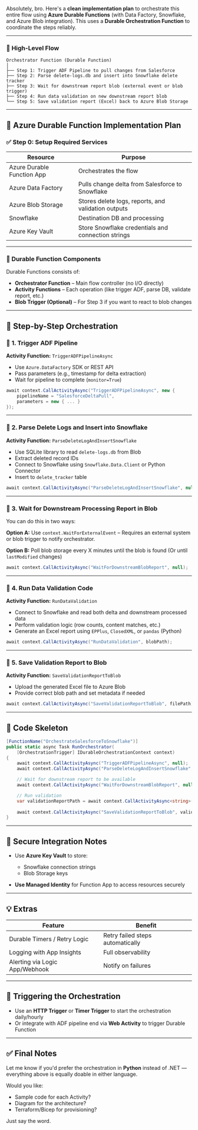 Absolutely, bro. Here's a **clean implementation plan** to orchestrate this entire flow using **Azure Durable Functions** (with Data Factory, Snowflake, and Azure Blob integration). This uses a **Durable Orchestration Function** to coordinate the steps reliably.

---

### 🔁 **High-Level Flow**

```plaintext
Orchestrator Function (Durable Function)
│
├── Step 1: Trigger ADF Pipeline to pull changes from Salesforce
├── Step 2: Parse delete-logs.db and insert into Snowflake delete tracker
├── Step 3: Wait for downstream report blob (external event or blob trigger)
├── Step 4: Run data validation on new downstream report blob
└── Step 5: Save validation report (Excel) back to Azure Blob Storage
```

---

## 🔧 Azure Durable Function Implementation Plan

### ✅ Step 0: Setup Required Services

| Resource                   | Purpose                                             |
| -------------------------- | --------------------------------------------------- |
| Azure Durable Function App | Orchestrates the flow                               |
| Azure Data Factory         | Pulls change delta from Salesforce to Snowflake     |
| Azure Blob Storage         | Stores delete logs, reports, and validation outputs |
| Snowflake                  | Destination DB and processing                       |
| Azure Key Vault            | Store Snowflake credentials and connection strings  |

---

### 🚀 Durable Function Components

Durable Functions consists of:

* **Orchestrator Function** – Main flow controller (no I/O directly)
* **Activity Functions** – Each operation (like trigger ADF, parse DB, validate report, etc.)
* **Blob Trigger (Optional)** – For Step 3 if you want to react to blob changes

---

## 🧩 Step-by-Step Orchestration

### 🔹 **1. Trigger ADF Pipeline**

**Activity Function:** `TriggerADFPipelineAsync`

* Use `Azure.DataFactory` SDK or REST API
* Pass parameters (e.g., timestamp for delta extraction)
* Wait for pipeline to complete (`monitor=True`)

```csharp
await context.CallActivityAsync("TriggerADFPipelineAsync", new {
    pipelineName = "SalesforceDeltaPull",
    parameters = new { ... }
});
```

---

### 🔹 **2. Parse Delete Logs and Insert into Snowflake**

**Activity Function:** `ParseDeleteLogAndInsertSnowflake`

* Use SQLite library to read `delete-logs.db` from Blob
* Extract deleted record IDs
* Connect to Snowflake using `Snowflake.Data.Client` or Python Connector
* Insert to `delete_tracker` table

```csharp
await context.CallActivityAsync("ParseDeleteLogAndInsertSnowflake", null);
```

---

### 🔹 **3. Wait for Downstream Processing Report in Blob**

You can do this in two ways:

**Option A:** Use `context.WaitForExternalEvent`
– Requires an external system or blob trigger to notify orchestrator.

**Option B:** Poll blob storage every X minutes until the blob is found
(Or until `lastModified` changes)

```csharp
await context.CallActivityAsync("WaitForDownstreamBlobReport", null);
```

---

### 🔹 **4. Run Data Validation Code**

**Activity Function:** `RunDataValidation`

* Connect to Snowflake and read both delta and downstream processed data
* Perform validation logic (row counts, content matches, etc.)
* Generate an Excel report using `EPPlus`, `ClosedXML`, or `pandas` (Python)

```csharp
await context.CallActivityAsync("RunDataValidation", blobPath);
```

---

### 🔹 **5. Save Validation Report to Blob**

**Activity Function:** `SaveValidationReportToBlob`

* Upload the generated Excel file to Azure Blob
* Provide correct blob path and set metadata if needed

```csharp
await context.CallActivityAsync("SaveValidationReportToBlob", filePath);
```

---

## 📘 Code Skeleton

```csharp
[FunctionName("OrchestrateSalesforceToSnowflake")]
public static async Task RunOrchestrator(
    [OrchestrationTrigger] IDurableOrchestrationContext context)
{
    await context.CallActivityAsync("TriggerADFPipelineAsync", null);
    await context.CallActivityAsync("ParseDeleteLogAndInsertSnowflake", null);

    // Wait for downstream report to be available
    await context.CallActivityAsync("WaitForDownstreamBlobReport", null);

    // Run validation
    var validationReportPath = await context.CallActivityAsync<string>("RunDataValidation", null);
    
    await context.CallActivityAsync("SaveValidationReportToBlob", validationReportPath);
}
```

---

## 🔐 Secure Integration Notes

* Use **Azure Key Vault** to store:

  * Snowflake connection strings
  * Blob Storage keys
* **Use Managed Identity** for Function App to access resources securely

---

## 💡 Extras

| Feature                        | Benefit                          |
| ------------------------------ | -------------------------------- |
| Durable Timers / Retry Logic   | Retry failed steps automatically |
| Logging with App Insights      | Full observability               |
| Alerting via Logic App/Webhook | Notify on failures               |

---

## 🚦 Triggering the Orchestration

* Use an **HTTP Trigger** or **Timer Trigger** to start the orchestration daily/hourly
* Or integrate with ADF pipeline end via **Web Activity** to trigger Durable Function

---

## ✅ Final Notes

Let me know if you'd prefer the orchestration in **Python** instead of .NET — everything above is equally doable in either language.

Would you like:

* Sample code for each Activity?
* Diagram for the architecture?
* Terraform/Bicep for provisioning?

Just say the word.

